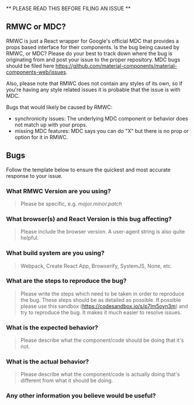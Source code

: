 ** PLEASE READ THIS BEFORE FILING AN ISSUE **

## RMWC or MDC?

RMWC is just a React wrapper for Google's official MDC that provides a props based interface for their components. Is the bug being caused by RMWC, or MDC? Please do your best to track down where the bug is originating from and post your issue to the proper repository. MDC bugs should be filed here https://github.com/material-components/material-components-web/issues.

Also, please note that RMWC does not contain any styles of its own, so if you're having any style related issues it is probable that the issue is with MDC.

Bugs that would likely be caused by RMWC:
- synchronicity issues: The underlying MDC component or behavior does not match up with your props.
- missing MDC features: MDC says you can do "X" but there is no prop or option for it in RMWC.

## Bugs

Follow the template below to ensure the quickest and most accurate response to your issue.

### What RMWC Version are you using?

> Please be specific, e.g. _major.minor.patch_

### What browser(s) and React Version is this bug affecting?

> Please include the browser version. A user-agent string is also quite helpful.

### What build system are you using?

> Webpack, Create React App, Browserify, SystemJS, None, etc.

### What are the steps to reproduce the bug?

> Please write the steps which need to be taken in order to reproduce the bug. These steps should be
> as detailed as possible. If possible please use this sandbox (https://codesandbox.io/s/p7lm5oyn3m) and try
> to reproduce the bug. It makes it much easier to resolve issues.  


### What is the expected behavior?

> Please describe what the component/code should be doing that it's not.

### What is the actual behavior?

> Please describe what the component/code is actually doing that's different from what it should be
doing.

### Any other information you believe would be useful?
